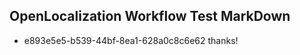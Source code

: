 ## OpenLocalization Workflow Test MarkDown
* e893e5e5-b539-44bf-8ea1-628a0c8c6e62 thanks!

<!--HONumber=Aug16_HO4-->



